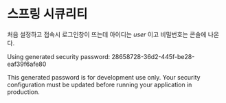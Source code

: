 # 스프링 시큐리티

처음 설정하고 접속시 로그인창이 뜨는데 아이디는 *user* 이고 비밀번호는 콘솔에 나온다.

Using generated security password: 28658728-36d2-445f-be28-eaf39f6afe80

This generated password is for development use only. Your security configuration must be updated before running your application in production.
